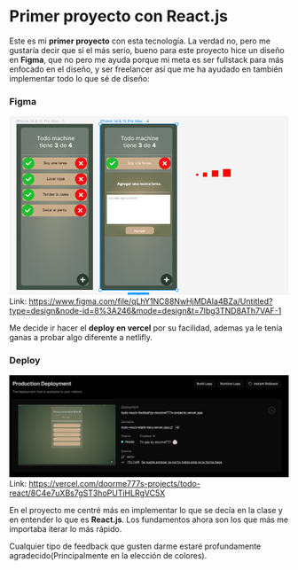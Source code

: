 # Primer proyecto con **React.js**

Este es mi **primer proyecto** con esta tecnología. La verdad no, pero me gustaría decir que sí el más serio,
bueno para este proyecto hice un diseño en **Figma**, que no pero me ayuda porque mi meta es ser fullstack para
más enfocado en el diseño, y ser freelancer así que me ha ayudado en también implementar todo lo que sé de diseño:

### Figma

![alt text](image-1.png)
Link: https://www.figma.com/file/qLhY1NC88NwHjMDAIa4BZa/Untitled?type=design&node-id=8%3A246&mode=design&t=7lbg3TND8ATh7VAF-1

Me decide ir hacer el **deploy en vercel** por su facilidad, ademas ya le tenía ganas a
probar algo diferente a netlifly.

### Deploy

![alt text](image.png)
Link: https://vercel.com/doorme777s-projects/todo-react/8C4e7uXBs7gST3hoPUTiHLRgVC5X

En el proyecto me centré más en implementar lo que se decía en la clase y en entender lo que es **React.js**.
Los fundamentos ahora son los que más me importaba iterar lo más rápido.

Cualquier tipo de feedback que gusten darme estaré profundamente agradecido(Principalmente en la elección de colores).

